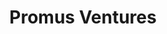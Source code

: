 ---
layout: firm_page
title: "Promus Ventures"
id: "promusventures.com"
permalink: "/promusventurespromusventures.com/"
website: "https://www.promusventures.com"
offices: "Chicago (United States), San Francisco (United States), Luxembourg (Luxembourg)"
investment_stages: "Seed, Series A"
portfolio_companies: "Rocket Lab, WHOOP, The Exploration Company, Mapbox, ICEYE, Halter, Diligent Robotics, Gauss Surgical, Swift Navigation, Cobalt Robotics, Capra Robotics, Samp"
portfolio_link: "https://promusventures.com/portfolio/all/"
investment_markets: "DeepTech, Space Exploration, Robotics, AI, Earth Observation, Agriculture Technology"
founded_year: "2012"
description: "Promus Ventures invests in early-stage DeepTech startups solving complex problems to advance everyday lives worldwide. They support ambitious founders tackling complex challenges and building world-class teams."
linkedin: "https://www.linkedin.com/company/promus-ventures"
twitter: "https://twitter.com/promusventures"
instagram: ""
team_page: "https://promusventures.com/our-team/"
investor_type: "Venture Capital"
crunchbase: "https://www.crunchbase.com/organization/promus-ventures"
pitchbook: "https://pitchbook.com/profiles/investor/59264-65"

# SEO Optimization
meta_title: "Promus Ventures - VC Firm - projectstartups.com"
meta_description: "Promus Ventures, Promus Ventures invests in early-stage DeepTech startups solving complex problems to advance everyday lives worldwide. They support ambitious founders..."
meta_keywords: "Promus Ventures, DeepTech, Space Exploration, Robotics, AI, Earth Observation, Agriculture Technology, VC firm, venture capital, startup investor, projectstartups.com"
canonical_url: "https://vc.projectstartups.com/promusventurespromusventures.com/"
---